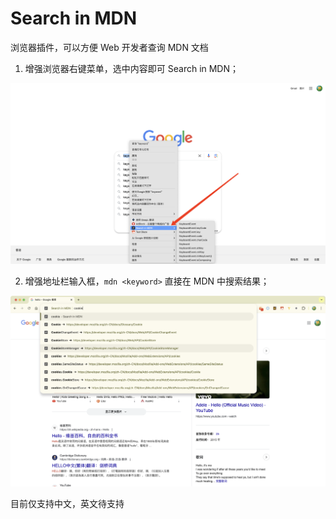 # Search in MDN

浏览器插件，可以方便 Web 开发者查询 MDN 文档

1. 增强浏览器右键菜单，选中内容即可 Search in MDN；

![增强浏览器右键菜单](public/menu.png)

2. 增强地址栏输入框，`mdn <keyword>` 直接在 MDN 中搜索结果；

![增强地址栏输入框](public/omnibox.png)

目前仅支持中文，英文待支持
